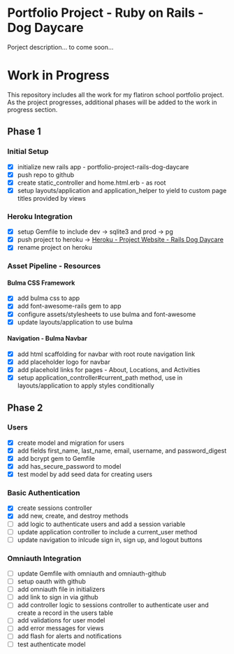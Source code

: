 # Portfolio Project - Ruby on Rails - Dog Daycare

Porject description... to come soon...

# Work in Progress

This repository includes all the work for my flatiron school portfolio project. As the project progresses, additional phases will be added to the work in progress section.

## Phase 1

### Initial Setup

- [x] initialize new rails app - portfolio-project-rails-dog-daycare
- [x] push repo to github
- [x] create static_controller and home.html.erb - as root
- [x] setup layouts/application and application_helper to yield to custom page titles provided by views

### Heroku Integration

- [x] setup Gemfile to include dev -> sqlite3 and prod -> pg
- [x] push project to heroku -> [Heroku - Project Website - Rails Dog Daycare](https://rails-dog-daycare.herokuapp.com/)
- [x] rename project on heroku

### Asset Pipeline - Resources

#### Bulma CSS Framework

- [x] add bulma css to app
- [x] add font-awesome-rails gem to app
- [x] configure assets/stylesheets to use bulma and font-awesome
- [x] update layouts/application to use bulma

#### Navigation - Bulma Navbar

- [x] add html scaffolding for navbar with root route navigation link
- [x] add placeholder logo for navbar
- [x] add placehold links for pages - About, Locations, and Activities
- [x] setup application_controller#current_path method, use in layouts/application to apply styles conditionally

## Phase 2

### Users

- [x] create model and migration for users
- [x] add fields first_name, last_name, email, username, and password_digest
- [x] add bcrypt gem to Gemfile
- [x] add has_secure_password to model
- [x] test model by add seed data for creating users

### Basic Authentication

- [x] create sessions controller
- [x] add new, create, and destroy methods
- [ ] add logic to authenticate users and add a session variable
- [ ] update application controller to include a current_user method
- [ ] update navigation to inlcude sign in, sign up, and logout buttons

### Omniauth Integration

- [ ] update Gemfile with omniauth and omniauth-github
- [ ] setup oauth with github
- [ ] add omniauth file in initializers
- [ ] add link to sign in via github
- [ ] add controller logic to sessions controller to authenticate user and create a record in the users table
- [ ] add validations for user model
- [ ] add error messages for views
- [ ] add flash for alerts and notifications
- [ ] test authenticate model